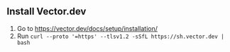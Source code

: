 ## Install Vector.dev

1. Go to https://vector.dev/docs/setup/installation/
2. Run `curl --proto '=https' --tlsv1.2 -sSfL https://sh.vector.dev | bash`
